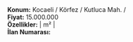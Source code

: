 ## 

**Konum:** Kocaeli / Körfez / Kutluca Mah. /  
**Fiyat:** 15.000.000  
**Özellikler:**  |  m² |   
**İlan Numarası:** 
